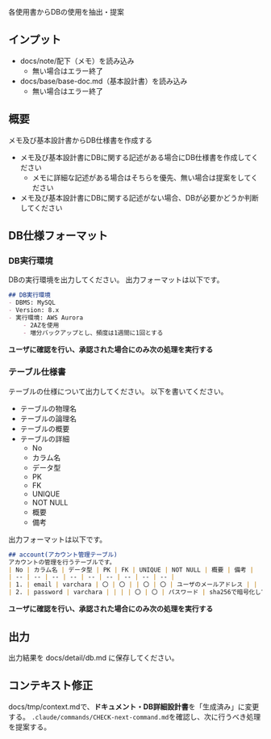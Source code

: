 各使用書からDBの使用を抽出・提案

## インプット
- docs/note/配下（メモ）を読み込み
    - 無い場合はエラー終了
- docs/base/base-doc.md（基本設計書）を読み込み
    - 無い場合はエラー終了

## 概要
メモ及び基本設計書からDB仕様書を作成する
- メモ及び基本設計書にDBに関する記述がある場合にDB仕様書を作成してください
    - メモに詳細な記述がある場合はそちらを優先、無い場合は提案をしてください
- メモ及び基本設計書にDBに関する記述がない場合、DBが必要かどうか判断してください

## DB仕様フォーマット
### DB実行環境
DBの実行環境を出力してください。
出力フォーマットは以下です。

```markdown
## DB実行環境
- DBMS: MySQL
- Version: 8.x
- 実行環境: AWS Aurora
    - 2AZを使用
    - 増分バックアップとし、頻度は1週間に1回とする
```

**ユーザに確認を行い、承認された場合にのみ次の処理を実行する**

### テーブル仕様書
テーブルの仕様について出力してください。
以下を書いてください。

- テーブルの物理名
- テーブルの論理名
- テーブルの概要
- テーブルの詳細
    - No
    - カラム名
    - データ型
    - PK
    - FK
    - UNIQUE
    - NOT NULL
    - 概要
    - 備考

出力フォーマットは以下です。
```markdown
## account(アカウント管理テーブル)
アカウントの管理を行うテーブルです。
| No | カラム名 | データ型 | PK | FK | UNIQUE | NOT NULL | 概要 | 備考 |
| -- | -- | -- | -- | -- | -- | -- | -- | -- |
| 1. | email | varchara | 〇 | 〇 | | 〇 | 〇 | ユーザのメールアドレス | |
| 2. | password | varchara | | | | 〇 | 〇 | パスワード | sha256で暗号化して格納 |
```

**ユーザに確認を行い、承認された場合にのみ次の処理を実行する**

## 出力
出力結果を docs/detail/db.md に保存してください。

## コンテキスト修正
docs/tmp/context.mdで、**ドキュメント・DB詳細設計書**を「生成済み」に変更する。
`.claude/commands/CHECK-next-command.md`を確認し、次に行うべき処理を提案する。

